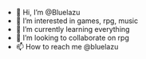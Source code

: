 - 👋 Hi, I’m @Bluelazu
- 👀 I’m interested in games, rpg, music
- 🌱 I’m currently learning everything
- 💞️ I’m looking to collaborate on rpg
- 📫 How to reach me @bluelazu

<!---
Bluelazu/Bluelazu is a ✨ special ✨ repository because its `README.md` (this file) appears on your GitHub profile.
You can click the Preview link to take a look at your changes.
--->
